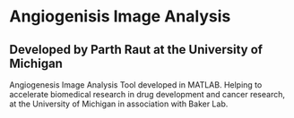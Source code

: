 # Angiogenisis Image Analysis
## Developed by Parth Raut at the University of Michigan
Angiogenesis Image Analysis Tool developed in MATLAB. Helping to accelerate biomedical research in drug development and cancer research, at the University of Michigan in association with Baker Lab.
